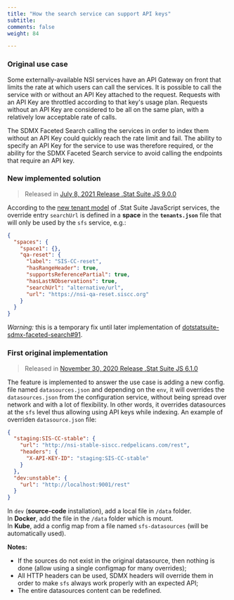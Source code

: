 ```yaml
---
title: "How the search service can support API keys"
subtitle: 
comments: false
weight: 84

---
```




### Original use case
Some externally-available NSI services have an API Gateway on front that limits the rate at which users can call the services. It is possible to call the service with or without an API Key attached to the request. Requests with an API Key are throttled according to that key's usage plan. Requests without an API Key are considered to be all on the same plan, with a relatively low acceptable rate of calls. 

The SDMX Faceted Search calling the services in order to index them without an API Key could quickly reach the rate limit and fail. The ability to specify an API Key for the service to use was therefore required, or the ability for the SDMX Faceted Search service to avoid calling the endpoints that require an API key.

### New implemented solution
> Released in [July 8, 2021 Release .Stat Suite JS 9.0.0](https://sis-cc.gitlab.io/dotstatsuite-documentation/changelog/#july-8-2021)

According to the [new tenant model](https://sis-cc.gitlab.io/dotstatsuite-documentation/tenant-model/) of .Stat Suite JavaScript services, the override entry `searchUrl` is defined in a **space** in the **`tenants.json`** file that will only be used by the `sfs` service, e.g.:

```json
{
  "spaces": {
    "space1": {},
    "qa-reset": {
      "label": "SIS-CC-reset",
      "hasRangeHeader": true,
      "supportsReferencePartial": true,
      "hasLastNObservations": true,
      "searchUrl": "alternative/url",
      "url": "https://nsi-qa-reset.siscc.org"
    }
  }
}
```

*Warning:* this is a temporary fix until later implementation of [dotstatsuite-sdmx-faceted-search#91](https://gitlab.com/sis-cc/.stat-suite/dotstatsuite-sdmx-faceted-search/-/issues/91).

### First original implementation
> Released in [November 30, 2020 Release .Stat Suite JS 6.1.0](https://sis-cc.gitlab.io/dotstatsuite-documentation/changelog/#november-30-2020)

The feature is implemented to answer the use case is adding a new config. file named `datasources.json` and depending on the `env`, it will overrides the `datasources.json` from the configuration service, without being spread over network and with a lot of flexibility. In other words, it overrides datasources at the `sfs` level thus allowing using API keys while indexing. An example of overriden `datasource.json` file:

```json
{
  "staging:SIS-CC-stable": {
    "url": "http://nsi-stable-siscc.redpelicans.com/rest",
    "headers": {
      "X-API-KEY-ID": "staging:SIS-CC-stable"
    }
  },
  "dev:unstable": {
    "url": "http://localhost:9001/rest"
  }
}
```

In `dev` (**source-code** installation), add a local file in `/data` folder.  
In **Docker**, add the file in the `/data` folder which is mount.  
In **Kube**, add a config map from a file named `sfs-datasources` (will be automatically used).

**Notes:**
* If the sources do not exist in the original datasource, then nothing is done (allow using a single configmap for many overrides);
* All HTTP headers can be used, SDMX headers will override them in order to make `sfs` always work properly with an expected API;
* The entire datasources content can be redefined.
